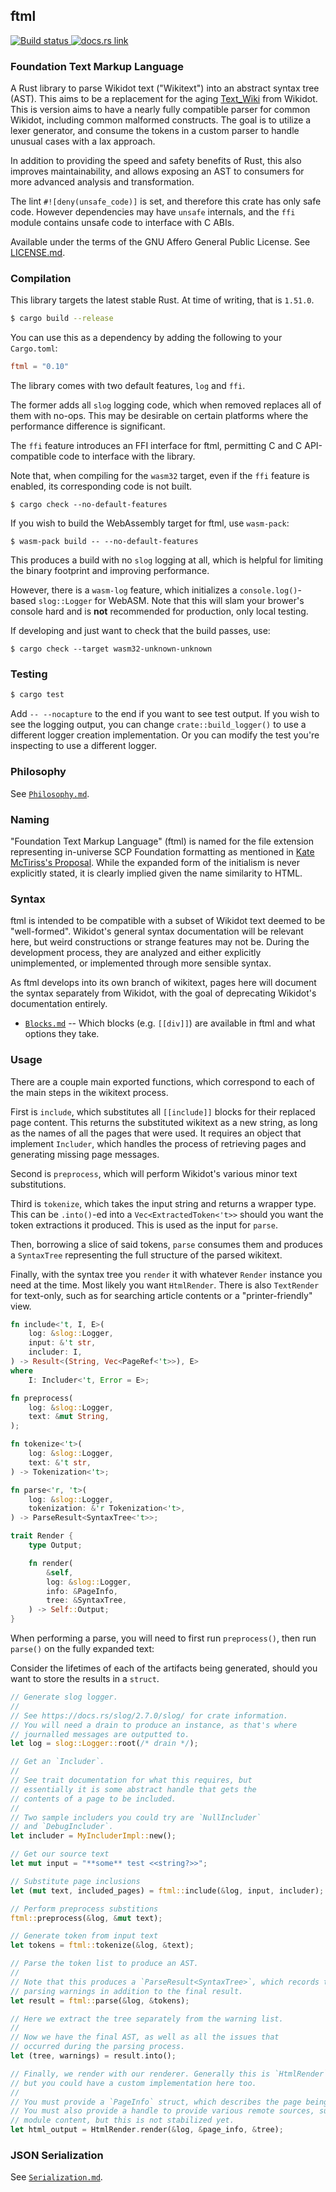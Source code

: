 ## ftml

<p>
  <a href="https://github.com/scpwiki/wikijump/actions?query=workflow%3A%22%5Bftml%5D+Rust%22">
    <img src="https://github.com/scpwiki/wikijump/workflows/%5Bftml%5D%20Rust/badge.svg"
         alt="Build status">
  </a>

  <a href="https://docs.rs/ftml">
    <img src="https://docs.rs/ftml/badge.svg"
         alt="docs.rs link">
  </a>
</p>

### Foundation Text Markup Language

A Rust library to parse Wikidot text ("Wikitext") into an abstract syntax tree (AST).
This aims to be a replacement for the aging [Text\_Wiki](https://github.com/gabrys/wikidot/tree/master/lib/Text_Wiki/Text) from Wikidot.
This is version aims to have a nearly fully compatible parser for common Wikidot, including common malformed constructs.
The goal is to utilize a lexer generator, and consume the tokens in a custom parser to handle unusual cases with a lax approach.

In addition to providing the speed and safety benefits of Rust, this also improves maintainability, and allows exposing an AST to consumers
for more advanced analysis and transformation.

The lint `#![deny(unsafe_code)]` is set, and therefore this crate has only safe code. However dependencies may have `unsafe` internals, and the `ffi` module contains unsafe code to interface with C ABIs.

Available under the terms of the GNU Affero General Public License. See [LICENSE.md](LICENSE.md).

### Compilation
This library targets the latest stable Rust. At time of writing, that is `1.51.0`.

```sh
$ cargo build --release
```

You can use this as a dependency by adding the following to your `Cargo.toml`:

```toml
ftml = "0.10"
```

The library comes with two default features, `log` and `ffi`.

The former adds all `slog` logging code, which when removed replaces all of them with no-ops.
This may be desirable on certain platforms where the performance difference is significant.

The `ffi` feature introduces an FFI interface for ftml, permitting C and C API-compatible code
to interface with the library.

Note that, when compiling for the `wasm32` target, even if the `ffi` feature is enabled, its
corresponding code is not built.

```
$ cargo check --no-default-features
```

If you wish to build the WebAssembly target for ftml, use `wasm-pack`:

```
$ wasm-pack build -- --no-default-features
```

This produces a build with no `slog` logging at all, which is helpful for limiting the binary footprint and improving performance.

However, there is a `wasm-log` feature, which initializes a `console.log()`-based `slog::Logger` for WebASM. Note that this will slam your brower's console hard and is **not** recommended for production, only local testing.

If developing and just want to check that the build passes, use:
```
$ cargo check --target wasm32-unknown-unknown
```

### Testing
```sh
$ cargo test
```

Add `-- --nocapture` to the end if you want to see test output.
If you wish to see the logging output, you can change `crate::build_logger()` to use a different logger
creation implementation. Or you can modify the test you're inspecting to use a different logger.

### Philosophy

See [`Philosophy.md`](docs/Philosophy.md).

### Naming
"Foundation Text Markup Language" (ftml) is named for the file extension representing in-universe
SCP Foundation formatting as mentioned in [Kate McTiriss's Proposal](http://www.scpwiki.com/kate-mctiriss-s-proposal).
While the expanded form of the initialism is never explicitly stated, it is clearly implied given the
name similarity to HTML.

### Syntax
ftml is intended to be compatible with a subset of Wikidot text deemed to be "well-formed". Wikidot's general syntax documentation will be relevant here, but weird constructions or strange features may not be. During the development process, they are analyzed and either explicitly unimplemented, or implemented through more sensible syntax.

As ftml develops into its own branch of wikitext, pages here will document the syntax separately from Wikidot, with the goal of deprecating Wikidot's documentation entirely.

* [`Blocks.md`](docs/Blocks.md) -- Which blocks (e.g. `[[div]]`) are available in ftml and what options they take.

### Usage
There are a couple main exported functions, which correspond to each of the main steps in the wikitext process.

First is `include`, which substitutes all `[[include]]` blocks for their replaced page content. This returns the substituted wikitext as a new string, as long as the names of all the pages that were used. It requires an object that implement `Includer`, which handles the process of retrieving pages and generating missing page messages.

Second is `preprocess`, which will perform Wikidot's various minor text substitutions.

Third is `tokenize`, which takes the input string and returns a wrapper type. This can be `.into()`-ed into a `Vec<ExtractedToken<'t>>` should you want the token extractions it produced. This is used as the input for `parse`.

Then, borrowing a slice of said tokens, `parse` consumes them and produces a `SyntaxTree` representing the full structure of the parsed wikitext.

Finally, with the syntax tree you `render` it with whatever `Render` instance you need at the time. Most likely you want `HtmlRender`. There is also `TextRender` for text-only, such as for searching article contents or a "printer-friendly" view.

```rust
fn include<'t, I, E>(
    log: &slog::Logger,
    input: &'t str,
    includer: I,
) -> Result<(String, Vec<PageRef<'t>>), E>
where
    I: Includer<'t, Error = E>;

fn preprocess(
    log: &slog::Logger,
    text: &mut String,
);

fn tokenize<'t>(
    log: &slog::Logger,
    text: &'t str,
) -> Tokenization<'t>;

fn parse<'r, 't>(
    log: &slog::Logger,
    tokenization: &'r Tokenization<'t>,
) -> ParseResult<SyntaxTree<'t>>;

trait Render {
    type Output;

    fn render(
        &self,
        log: &slog::Logger,
        info: &PageInfo,
        tree: &SyntaxTree,
    ) -> Self::Output;
}
```

When performing a parse, you will need to first run `preprocess()`, then run `parse()`
on the fully expanded text:

Consider the lifetimes of each of the artifacts being generated, should you want to
store the results in a `struct`.

```rust
// Generate slog logger.
//
// See https://docs.rs/slog/2.7.0/slog/ for crate information.
// You will need a drain to produce an instance, as that's where
// journalled messages are outputted to.
let log = slog::Logger::root(/* drain */);

// Get an `Includer`.
//
// See trait documentation for what this requires, but
// essentially it is some abstract handle that gets the
// contents of a page to be included.
//
// Two sample includers you could try are `NullIncluder`
// and `DebugIncluder`.
let includer = MyIncluderImpl::new();

// Get our source text
let mut input = "**some** test <<string?>>";

// Substitute page inclusions
let (mut text, included_pages) = ftml::include(&log, input, includer);

// Perform preprocess substitions
ftml::preprocess(&log, &mut text);

// Generate token from input text
let tokens = ftml::tokenize(&log, &text);

// Parse the token list to produce an AST.
//
// Note that this produces a `ParseResult<SyntaxTree>`, which records the
// parsing warnings in addition to the final result.
let result = ftml::parse(&log, &tokens);

// Here we extract the tree separately from the warning list.
//
// Now we have the final AST, as well as all the issues that
// occurred during the parsing process.
let (tree, warnings) = result.into();

// Finally, we render with our renderer. Generally this is `HtmlRender`,
// but you could have a custom implementation here too.
//
// You must provide a `PageInfo` struct, which describes the page being rendered.
// You must also provide a handle to provide various remote sources, such as
// module content, but this is not stabilized yet.
let html_output = HtmlRender.render(&log, &page_info, &tree);
```

### JSON Serialization

See [`Serialization.md`](docs/Serialization.md).
